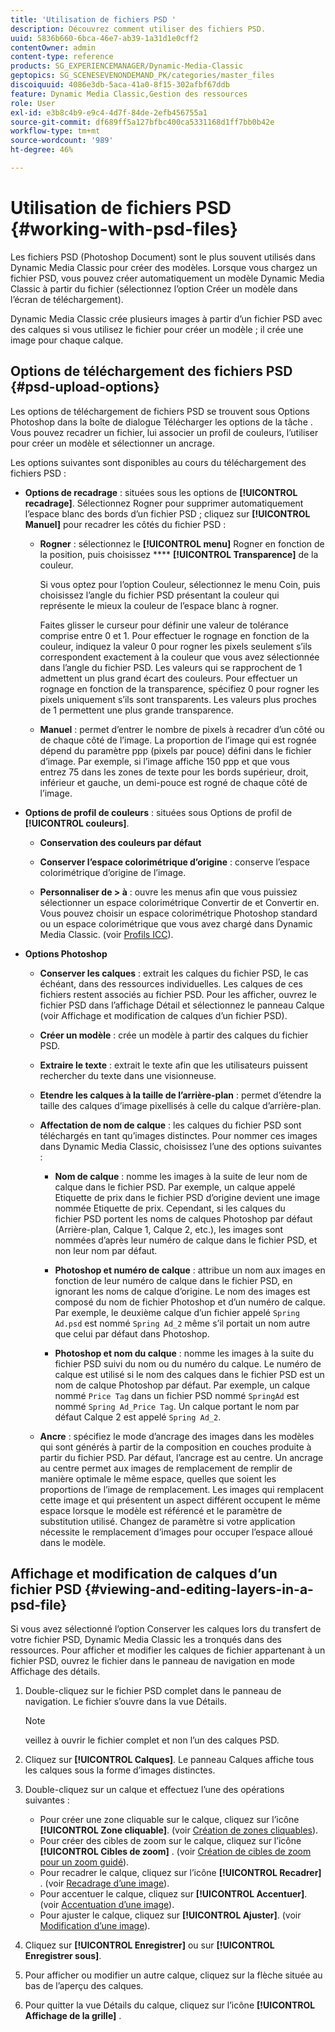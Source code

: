 ```yaml
---
title: 'Utilisation de fichiers PSD '
description: Découvrez comment utiliser des fichiers PSD.
uuid: 5836b660-6bca-46e7-ab39-1a31d1e0cff2
contentOwner: admin
content-type: reference
products: SG_EXPERIENCEMANAGER/Dynamic-Media-Classic
geptopics: SG_SCENESEVENONDEMAND_PK/categories/master_files
discoiquuid: 4086e3db-5aca-41a0-8f15-302afbf67ddb
feature: Dynamic Media Classic,Gestion des ressources
role: User
exl-id: e3b8c4b9-e9c4-4d7f-84de-2efb456755a1
source-git-commit: df689ff5a127bfbc400ca5331168d1ff7bb0b42e
workflow-type: tm+mt
source-wordcount: '989'
ht-degree: 46%

---
```


# Utilisation de fichiers PSD {#working-with-psd-files}

<!--   USED TO BE AN OPTION UNDER COLOR PROFILE OPTIONS * **Convert To sRGB (default)** - Converts to sRGB (Standard Red Green Blue). sRGB is the recommended color space for displaying images on web pages. -->

Les fichiers PSD (Photoshop Document) sont le plus souvent utilisés dans Dynamic Media Classic pour créer des modèles. Lorsque vous chargez un fichier PSD, vous pouvez créer automatiquement un modèle Dynamic Media Classic à partir du fichier (sélectionnez l’option Créer un modèle dans l’écran de téléchargement).

Dynamic Media Classic crée plusieurs images à partir d’un fichier PSD avec des calques si vous utilisez le fichier pour créer un modèle ; il crée une image pour chaque calque.

## Options de téléchargement des fichiers PSD {#psd-upload-options}

Les options de téléchargement de fichiers PSD se trouvent sous Options Photoshop dans la boîte de dialogue Télécharger les options de la tâche . Vous pouvez recadrer un fichier, lui associer un profil de couleurs, l’utiliser pour créer un modèle et sélectionner un ancrage.

Les options suivantes sont disponibles au cours du téléchargement des fichiers PSD :

* **Options de recadrage**  : situées sous les options de  **[!UICONTROL recadrage]**. Sélectionnez Rogner pour supprimer automatiquement l’espace blanc des bords d’un fichier PSD ; cliquez sur **[!UICONTROL Manuel]** pour recadrer les côtés du fichier PSD :

   * **Rogner**  : sélectionnez le  **[!UICONTROL menu]** Rogner en fonction de la position, puis choisissez  ****  **[!UICONTROL Transparence]** de la couleur.

      Si vous optez pour l’option Couleur, sélectionnez le menu Coin, puis choisissez l’angle du fichier PSD présentant la couleur qui représente le mieux la couleur de l’espace blanc à rogner.

      Faites glisser le curseur pour définir une valeur de tolérance comprise entre 0 et 1. Pour effectuer le rognage en fonction de la couleur, indiquez la valeur 0 pour rogner les pixels seulement s’ils correspondent exactement à la couleur que vous avez sélectionnée dans l’angle du fichier PSD. Les valeurs qui se rapprochent de 1 admettent un plus grand écart des couleurs. Pour effectuer un rognage en fonction de la transparence, spécifiez 0 pour rogner les pixels uniquement s’ils sont transparents. Les valeurs plus proches de 1 permettent une plus grande transparence.

   * **Manuel**  : permet d’entrer le nombre de pixels à recadrer d’un côté ou de chaque côté de l’image. La proportion de l’image qui est rognée dépend du paramètre ppp (pixels par pouce) défini dans le fichier d’image. Par exemple, si l’image affiche 150 ppp et que vous entrez 75 dans les zones de texte pour les bords supérieur, droit, inférieur et gauche, un demi-pouce est rogné de chaque côté de l’image.

* **Options de profil de couleurs**  : situées sous Options de profil de  **[!UICONTROL couleurs]**.

   * **Conservation des couleurs par défaut**

   * **Conserver l’espace colorimétrique d’origine**  : conserve l’espace colorimétrique d’origine de l’image.

   * **Personnaliser de > à**  : ouvre les menus afin que vous puissiez sélectionner un espace colorimétrique Convertir de et Convertir en. Vous pouvez choisir un espace colorimétrique Photoshop standard ou un espace colorimétrique que vous avez chargé dans Dynamic Media Classic. (voir [Profils ICC](/help/icc-profiles.md)).

* **Options Photoshop**

   * **Conserver les calques**  : extrait les calques du fichier PSD, le cas échéant, dans des ressources individuelles. Les calques de ces fichiers restent associés au fichier PSD. Pour les afficher, ouvrez le fichier PSD dans l’affichage Détail et sélectionnez le panneau Calque (voir Affichage et modification de calques d’un fichier PSD).

   * **Créer un modèle**  : crée un modèle à partir des calques du fichier PSD.

   * **Extraire le texte**  : extrait le texte afin que les utilisateurs puissent rechercher du texte dans une visionneuse.

   * **Etendre les calques à la taille de l’arrière-plan**  : permet d’étendre la taille des calques d’image pixellisés à celle du calque d’arrière-plan.

   * **Affectation de nom de calque**  : les calques du fichier PSD sont téléchargés en tant qu’images distinctes. Pour nommer ces images dans Dynamic Media Classic, choisissez l’une des options suivantes :

      * **Nom de calque**  : nomme les images à la suite de leur nom de calque dans le fichier PSD. Par exemple, un calque appelé Etiquette de prix dans le fichier PSD d’origine devient une image nommée Etiquette de prix. Cependant, si les calques du fichier PSD portent les noms de calques Photoshop par défaut (Arrière-plan, Calque 1, Calque 2, etc.), les images sont nommées d’après leur numéro de calque dans le fichier PSD, et non leur nom par défaut.

      * **Photoshop et numéro de calque**  : attribue un nom aux images en fonction de leur numéro de calque dans le fichier PSD, en ignorant les noms de calque d’origine. Le nom des images est composé du nom de fichier Photoshop et d’un numéro de calque. Par exemple, le deuxième calque d’un fichier appelé `Spring Ad.psd` est nommé `Spring Ad_2` même s’il portait un nom autre que celui par défaut dans Photoshop.

      * **Photoshop et nom du calque**  : nomme les images à la suite du fichier PSD suivi du nom ou du numéro du calque. Le numéro de calque est utilisé si le nom des calques dans le fichier PSD est un nom de calque Photoshop par défaut. Par exemple, un calque nommé `Price Tag` dans un fichier PSD nommé `SpringAd` est nommé `Spring Ad_Price Tag`. Un calque portant le nom par défaut Calque 2 est appelé `Spring Ad_2`.
   * **Ancre**  : spécifiez le mode d’ancrage des images dans les modèles qui sont générés à partir de la composition en couches produite à partir du fichier PSD. Par défaut, l’ancrage est au centre. Un ancrage au centre permet aux images de remplacement de remplir de manière optimale le même espace, quelles que soient les proportions de l’image de remplacement. Les images qui remplacent cette image et qui présentent un aspect différent occupent le même espace lorsque le modèle est référencé et le paramètre de substitution utilisé. Changez de paramètre si votre application nécessite le remplacement d’images pour occuper l’espace alloué dans le modèle.


## Affichage et modification de calques d’un fichier PSD {#viewing-and-editing-layers-in-a-psd-file}

Si vous avez sélectionné l’option Conserver les calques lors du transfert de votre fichier PSD, Dynamic Media Classic les a tronqués dans des ressources. Pour afficher et modifier les calques de fichier appartenant à un fichier PSD, ouvrez le fichier dans le panneau de navigation en mode Affichage des détails.

1. Double-cliquez sur le fichier PSD complet dans le panneau de navigation. Le fichier s’ouvre dans la vue Détails.

   >[!NOTE]
   >
   >veillez à ouvrir le fichier complet et non l’un des calques PSD.

1. Cliquez sur **[!UICONTROL Calques]**. Le panneau Calques affiche tous les calques sous la forme d’images distinctes.
1. Double-cliquez sur un calque et effectuez l’une des opérations suivantes :

   * Pour créer une zone cliquable sur le calque, cliquez sur l’icône **[!UICONTROL Zone cliquable]**. (voir [Création de zones cliquables](creating-image-maps.md#creating_image_maps)).
   * Pour créer des cibles de zoom sur le calque, cliquez sur l’icône **[!UICONTROL Cibles de zoom]** . (voir [Création de cibles de zoom pour un zoom guidé](creating-zoom-targets-guided-zoom.md#creating_zoom_targets_for_guided_zoom)).
   * Pour recadrer le calque, cliquez sur l’icône **[!UICONTROL Recadrer]** . (voir [Recadrage d’une image](cropping-image.md#cropping_an_image)).
   * Pour accentuer le calque, cliquez sur **[!UICONTROL Accentuer]**. (voir [Accentuation d’une image](sharpening-image.md#sharpening_an_image)).
   * Pour ajuster le calque, cliquez sur **[!UICONTROL Ajuster]**. (voir [Modification d’une image](adjusting-image.md#adjusting_an_image)).

1. Cliquez sur **[!UICONTROL Enregistrer]** ou sur **[!UICONTROL Enregistrer sous]**.
1. Pour afficher ou modifier un autre calque, cliquez sur la flèche située au bas de l’aperçu des calques.
1. Pour quitter la vue Détails du calque, cliquez sur l’icône **[!UICONTROL Affichage de la grille]** .

